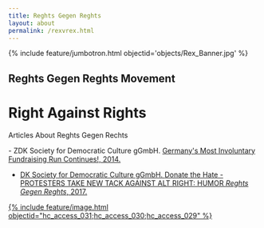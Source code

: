 ```yaml
---
title: Reghts Gegen Reghts
layout: about
permalink: /rexvrex.html
---
```


{% include feature/jumbotron.html objectid='objects/Rex_Banner.jpg' %}

## Reghts Gegen Reghts Movement
# Right Against Rights

<p class="lead">Articles About Reghts Gegen Rechts</p>
- ZDK Society for Democratic Culture gGmbH. <a href="https://rechtsgegenrechts.de/?fbclid=IwZXh0bgNhZW0CMTAAAR3xPJ1v3tC_1ZCwJghEwpSM_w40b8zLKkatc06cICjwrK5h11Ev5ulyNWY_aem_OCv-4pLCy-2_-Ry56Fjn8Q"> Germany's Most Involuntary Fundraising Run Continues!, 2014.

- DK Society for Democratic Culture gGmbH. <a href="https://rechtsgegenrechts.de/donate-the-hate/"> Donate the Hate - PROTESTERS TAKE NEW TACK AGAINST ALT RIGHT: HUMOR *Reghts Gegen Reghts*, 2017.

{% include feature/image.html objectid="hc_access_031;hc_access_030;hc_access_029" %}